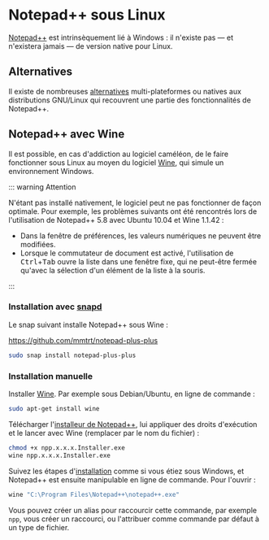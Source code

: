 # Notepad++ sous Linux

[Notepad++](notepad-plus-plus.md) est intrinsèquement lié à Windows : il n'existe pas — et n'existera jamais — de version native pour Linux.

## Alternatives

Il existe de nombreuses [alternatives](alternatives.md) multi-plateformes ou natives aux distributions GNU/Linux qui recouvrent une partie des fonctionnalités de Notepad++.

## Notepad++ avec Wine

Il est possible, en cas d'addiction au logiciel caméléon, de le faire fonctionner sous Linux au moyen du logiciel [Wine](http://winehq.org), qui simule un environnement Windows.

::: warning Attention

N'étant pas installé nativement, le logiciel peut ne pas fonctionner de façon optimale. Pour exemple, les problèmes suivants ont été rencontrés lors de l'utilisation de Notepad++ 5.8 avec Ubuntu 10.04 et Wine 1.1.42 :

- Dans la fenêtre de préférences, les valeurs numériques ne peuvent être modifiées.
- Lorsque le commutateur de document est activé, l'utilisation de <kbd>Ctrl</kbd>+<kbd>Tab</kbd> ouvre la liste dans une fenêtre fixe, qui ne peut-être fermée qu'avec la sélection d'un élément de la liste à la souris.

:::

### Installation avec [snapd](https://snapcraft.io)

Le snap suivant installe Notepad++ sous Wine :

<https://github.com/mmtrt/notepad-plus-plus>

```bash
sudo snap install notepad-plus-plus
```

### Installation manuelle

Installer [Wine](http://winehq.org). Par exemple sous Debian/Ubuntu, en ligne de commande :

```bash
sudo apt-get install wine
```

Télécharger l'[installeur de Notepad++](telechargement.md), lui appliquer des droits d'exécution et le lancer avec Wine (remplacer par le nom du fichier) :

```bash
chmod +x npp.x.x.x.Installer.exe
wine npp.x.x.x.Installer.exe
```

Suivez les étapes d'[installation](installation.md) comme si vous étiez sous Windows, et Notepad++ est ensuite manipulable en ligne de commande. Pour l'ouvrir :

```bash
wine "C:\Program Files\Notepad++\notepad++.exe"
```

Vous pouvez créer un alias pour raccourcir cette commande, par exemple `npp`, vous créer un raccourci, ou l'attribuer comme commande par défaut à un type de fichier.
